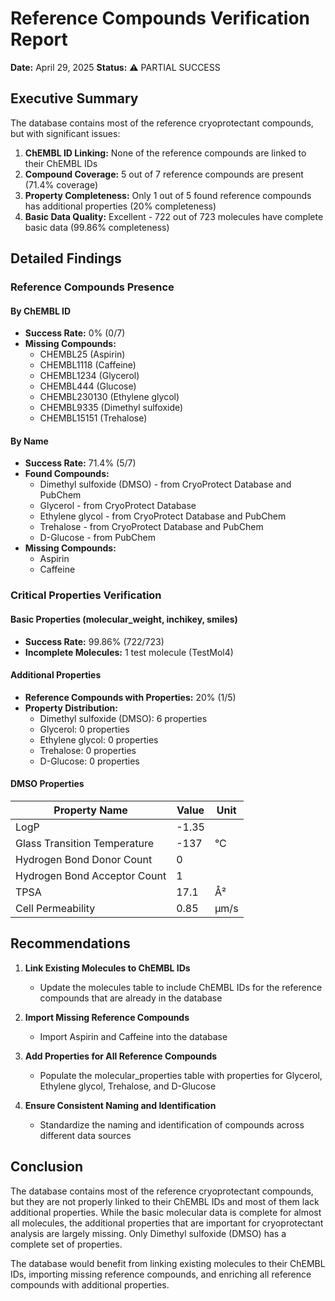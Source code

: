 # Reference Compounds Verification Report

**Date:** April 29, 2025
**Status:** ⚠️ PARTIAL SUCCESS

## Executive Summary

The database contains most of the reference cryoprotectant compounds, but with significant issues:

1. **ChEMBL ID Linking:** None of the reference compounds are linked to their ChEMBL IDs
2. **Compound Coverage:** 5 out of 7 reference compounds are present (71.4% coverage)
3. **Property Completeness:** Only 1 out of 5 found reference compounds has additional properties (20% completeness)
4. **Basic Data Quality:** Excellent - 722 out of 723 molecules have complete basic data (99.86% completeness)

## Detailed Findings

### Reference Compounds Presence

#### By ChEMBL ID
- **Success Rate:** 0% (0/7)
- **Missing Compounds:**
  - CHEMBL25 (Aspirin)
  - CHEMBL1118 (Caffeine)
  - CHEMBL1234 (Glycerol)
  - CHEMBL444 (Glucose)
  - CHEMBL230130 (Ethylene glycol)
  - CHEMBL9335 (Dimethyl sulfoxide)
  - CHEMBL15151 (Trehalose)

#### By Name
- **Success Rate:** 71.4% (5/7)
- **Found Compounds:**
  - Dimethyl sulfoxide (DMSO) - from CryoProtect Database and PubChem
  - Glycerol - from CryoProtect Database
  - Ethylene glycol - from CryoProtect Database and PubChem
  - Trehalose - from CryoProtect Database and PubChem
  - D-Glucose - from PubChem
- **Missing Compounds:**
  - Aspirin
  - Caffeine

### Critical Properties Verification

#### Basic Properties (molecular_weight, inchikey, smiles)
- **Success Rate:** 99.86% (722/723)
- **Incomplete Molecules:** 1 test molecule (TestMol4)

#### Additional Properties
- **Reference Compounds with Properties:** 20% (1/5)
- **Property Distribution:**
  - Dimethyl sulfoxide (DMSO): 6 properties
  - Glycerol: 0 properties
  - Ethylene glycol: 0 properties
  - Trehalose: 0 properties
  - D-Glucose: 0 properties

#### DMSO Properties
| Property Name | Value | Unit |
|---------------|-------|------|
| LogP | -1.35 | |
| Glass Transition Temperature | -137 | °C |
| Hydrogen Bond Donor Count | 0 | |
| Hydrogen Bond Acceptor Count | 1 | |
| TPSA | 17.1 | Å² |
| Cell Permeability | 0.85 | μm/s |

## Recommendations

1. **Link Existing Molecules to ChEMBL IDs**
   - Update the molecules table to include ChEMBL IDs for the reference compounds that are already in the database

2. **Import Missing Reference Compounds**
   - Import Aspirin and Caffeine into the database

3. **Add Properties for All Reference Compounds**
   - Populate the molecular_properties table with properties for Glycerol, Ethylene glycol, Trehalose, and D-Glucose

4. **Ensure Consistent Naming and Identification**
   - Standardize the naming and identification of compounds across different data sources

## Conclusion

The database contains most of the reference cryoprotectant compounds, but they are not properly linked to their ChEMBL IDs and most of them lack additional properties. While the basic molecular data is complete for almost all molecules, the additional properties that are important for cryoprotectant analysis are largely missing. Only Dimethyl sulfoxide (DMSO) has a complete set of properties.

The database would benefit from linking existing molecules to their ChEMBL IDs, importing missing reference compounds, and enriching all reference compounds with additional properties.